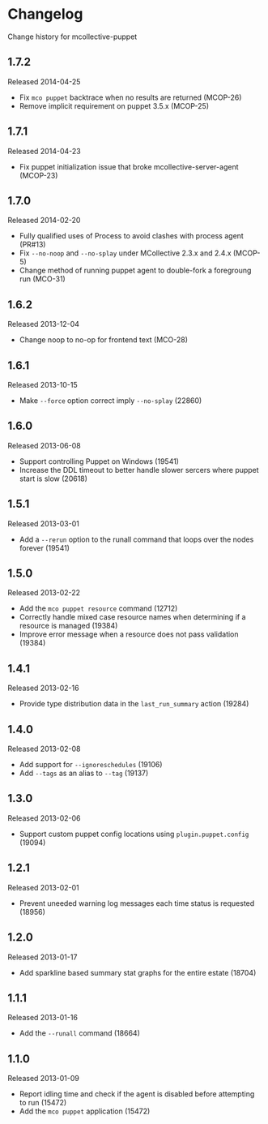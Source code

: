 # Changelog

Change history for mcollective-puppet


## 1.7.2

Released 2014-04-25

* Fix `mco puppet` backtrace when no results are returned (MCOP-26)
* Remove implicit requirement on puppet 3.5.x (MCOP-25)

## 1.7.1

Released 2014-04-23

* Fix puppet initialization issue that broke mcollective-server-agent (MCOP-23)

## 1.7.0

Released 2014-02-20

* Fully qualified uses of Process to avoid clashes with process agent (PR#13)
* Fix `--no-noop` and `--no-splay` under MCollective 2.3.x and 2.4.x (MCOP-5)
* Change method of running puppet agent to double-fork a foregroung run (MCO-31)

## 1.6.2

Released 2013-12-04

* Change noop to no-op for frontend text (MCO-28)

## 1.6.1

Released 2013-10-15

* Make `--force` option correct imply `--no-splay` (22860)

## 1.6.0

Released 2013-06-08

* Support controlling Puppet on Windows (19541)
* Increase the DDL timeout to better handle slower sercers where
  puppet start is slow (20618)

## 1.5.1

Released 2013-03-01

* Add a `--rerun` option to the runall command that loops over the
  nodes forever (19541)

## 1.5.0

Released 2013-02-22

* Add the `mco puppet resource` command (12712)
* Correctly handle mixed case resource names when determining if a
  resource is managed (19384)
* Improve error message when a resource does not pass validation (19384)

## 1.4.1

Released 2013-02-16

* Provide type distribution data in the `last_run_summary` action (19284)

## 1.4.0

Released 2013-02-08

* Add support for `--ignoreschedules` (19106)
* Add `--tags` as an alias to `--tag` (19137)

## 1.3.0

Released 2013-02-06

* Support custom puppet config locations using
  `plugin.puppet.config` (19094)

## 1.2.1

Released 2013-02-01

* Prevent uneeded warning log messages each time status is
  requested (18956)

## 1.2.0

Released 2013-01-17

* Add sparkline based summary stat graphs for the entire estate (18704)


## 1.1.1

Released 2013-01-16

* Add the `--runall` command (18664)

## 1.1.0

Released 2013-01-09

* Report idling time and check if the agent is disabled before
  attempting to run (15472)
* Add the `mco puppet` application (15472)
